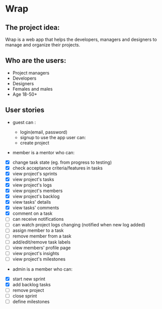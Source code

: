 # Wrap
## The project idea:
Wrap is a web app that helps the developers, managers and designers to manage and organize their projects.

## Who are the users:
- Project managers
- Developers
- Designers
- Females and males
- Age 18-50+

## User stories

  * guest can :
    * login(email, password)
    * signup to use the app
      user can:
    * create project

  * member is a mentor who can:

- [x]  change task state (eg. from progress to testing)
- [x]  check acceptance criteria/features in tasks
- [x]  view project's sprints
- [x]  view project's tasks
- [x]  view project's logs
- [x]  view project's members
- [x]  view project's backlog
- [x]  view tasks' details
- [x]  view tasks' comments
- [x]  comment on a task
- [ ]  can receive notifications
- [ ]  can watch project logs changing (notified when new log added)
- [ ]  assign member to a task
- [ ]  remove member from a task
- [ ]  add/edit/remove task labels
- [ ]  view members' profile page
- [ ]  view project's insights
- [ ]  view project's milestones

  * admin is a member who can:

- [x]  start new sprint
- [x]  add backlog tasks
- [ ]  remove project
- [ ]  close sprint
- [ ]  define milestones  
